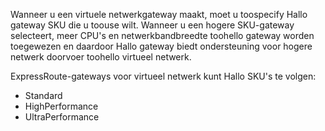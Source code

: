Wanneer u een virtuele netwerkgateway maakt, moet u toospecify Hallo gateway SKU die u toouse wilt. Wanneer u een hogere SKU-gateway selecteert, meer CPU's en netwerkbandbreedte toohello gateway worden toegewezen en daardoor Hallo gateway biedt ondersteuning voor hogere netwerk doorvoer toohello virtueel netwerk. 

ExpressRoute-gateways voor virtueel netwerk kunt Hallo SKU's te volgen: 

* Standard
* HighPerformance
* UltraPerformance

